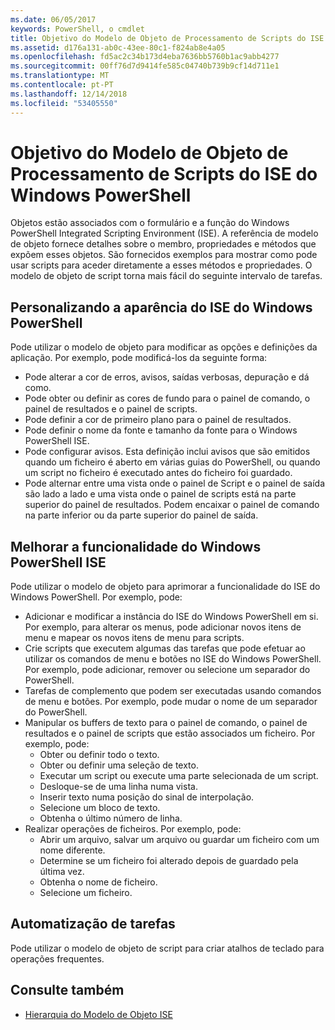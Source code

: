 ```yaml
---
ms.date: 06/05/2017
keywords: PowerShell, o cmdlet
title: Objetivo do Modelo de Objeto de Processamento de Scripts do ISE do Windows PowerShell
ms.assetid: d176a131-ab0c-43ee-80c1-f824ab8e4a05
ms.openlocfilehash: fd5ac2c34b173d4eba7636bb5760b1ac9abb4277
ms.sourcegitcommit: 00ff76d7d9414fe585c04740b739b9cf14d711e1
ms.translationtype: MT
ms.contentlocale: pt-PT
ms.lasthandoff: 12/14/2018
ms.locfileid: "53405550"
---
```

# <a name="purpose-of-the-windows-powershell-ise-scripting-object-model"></a>Objetivo do Modelo de Objeto de Processamento de Scripts do ISE do Windows PowerShell

Objetos estão associados com o formulário e a função do Windows PowerShell Integrated Scripting Environment (ISE). A referência de modelo de objeto fornece detalhes sobre o membro, propriedades e métodos que expõem esses objetos. São fornecidos exemplos para mostrar como pode usar scripts para aceder diretamente a esses métodos e propriedades. O modelo de objeto de script torna mais fácil do seguinte intervalo de tarefas.

## <a name="customizing-the-appearance-of-windows-powershell-ise"></a>Personalizando a aparência do ISE do Windows PowerShell

Pode utilizar o modelo de objeto para modificar as opções e definições da aplicação. Por exemplo, pode modificá-los da seguinte forma:

- Pode alterar a cor de erros, avisos, saídas verbosas, depuração e dá como.
- Pode obter ou definir as cores de fundo para o painel de comando, o painel de resultados e o painel de scripts.
- Pode definir a cor de primeiro plano para o painel de resultados.
- Pode definir o nome da fonte e tamanho da fonte para o Windows PowerShell ISE.
- Pode configurar avisos. Esta definição inclui avisos que são emitidos quando um ficheiro é aberto em várias guias do PowerShell, ou quando um script no ficheiro é executado antes do ficheiro foi guardado.
- Pode alternar entre uma vista onde o painel de Script e o painel de saída são lado a lado e uma vista onde o painel de scripts está na parte superior do painel de resultados. Podem encaixar o painel de comando na parte inferior ou da parte superior do painel de saída.

## <a name="enhancing-the-functionality-of-windows-powershell-ise"></a>Melhorar a funcionalidade do Windows PowerShell ISE

Pode utilizar o modelo de objeto para aprimorar a funcionalidade do ISE do Windows PowerShell. Por exemplo, pode:

- Adicionar e modificar a instância do ISE do Windows PowerShell em si. Por exemplo, para alterar os menus, pode adicionar novos itens de menu e mapear os novos itens de menu para scripts.
- Crie scripts que executem algumas das tarefas que pode efetuar ao utilizar os comandos de menu e botões no ISE do Windows PowerShell. Por exemplo, pode adicionar, remover ou selecione um separador do PowerShell.
- Tarefas de complemento que podem ser executadas usando comandos de menu e botões. Por exemplo, pode mudar o nome de um separador do PowerShell.
- Manipular os buffers de texto para o painel de comando, o painel de resultados e o painel de scripts que estão associados um ficheiro. Por exemplo, pode:
  - Obter ou definir todo o texto.
  - Obter ou definir uma seleção de texto.
  - Executar um script ou execute uma parte selecionada de um script.
  - Desloque-se de uma linha numa vista.
  - Inserir texto numa posição do sinal de interpolação.
  - Selecione um bloco de texto.
  - Obtenha o último número de linha.
- Realizar operações de ficheiros. Por exemplo, pode:
  - Abrir um arquivo, salvar um arquivo ou guardar um ficheiro com um nome diferente.
  - Determine se um ficheiro foi alterado depois de guardado pela última vez.
  - Obtenha o nome de ficheiro.
  - Selecione um ficheiro.

## <a name="automating-tasks"></a>Automatização de tarefas

Pode utilizar o modelo de objeto de script para criar atalhos de teclado para operações frequentes.

## <a name="see-also"></a>Consulte também

- [Hierarquia do Modelo de Objeto ISE](The-ISE-Object-Model-Hierarchy.md)